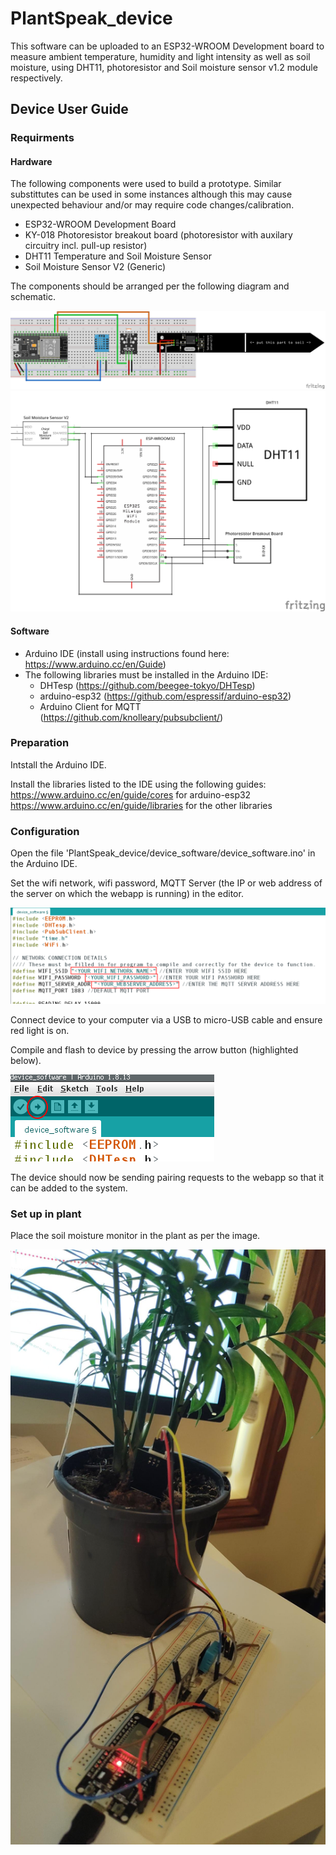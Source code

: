 
# PlantSpeak_device
This software can be uploaded to an ESP32-WROOM Development board to measure ambient temperature, humidity and light intensity as well as soil moisture, using  DHT11, photoresistor and Soil moisture sensor v1.2 module respectively.

## Device User Guide
### Requirments
#### Hardware
The following components were used to build a prototype. Similar substittutes can be used in some instances although this may cause unexpected behaviour and/or may require code changes/calibration.

- ESP32-WROOM Development Board
- KY-018 Photoresistor breakout board (photoresistor with auxilary circuitry incl. pull-up resistor)
- DHT11 Temperature and Soil Moisture Sensor
- Soil Moisture Sensor V2 (Generic)

The components should be arranged per the following diagram and schematic.

![](DeviceSchematic.png)
![](DeviceSchematic_schem.png)

#### Software
- Arduino IDE (install using instructions found here: https://www.arduino.cc/en/Guide)
- The following libraries must be installed in the Arduino IDE:
	- DHTesp (https://github.com/beegee-tokyo/DHTesp)
	- arduino-esp32 (https://github.com/espressif/arduino-esp32)
	- Arduino Client for MQTT (https://github.com/knolleary/pubsubclient/)

### Preparation
Intstall the Arduino IDE.

Install the libraries listed to the IDE using the following guides:
https://www.arduino.cc/en/guide/cores for arduino-esp32
https://www.arduino.cc/en/guide/libraries for the other libraries

### Configuration
Open the file 'PlantSpeak_device/device_software/device_software.ino' in the Arduino IDE.

Set the wifi network, wifi password, MQTT Server (the IP or web address of the server on which the webapp is running) in the editor.

![](configuration.png)

Connect device to your computer via a USB to micro-USB cable and ensure red light is on.

Compile and flash to device by pressing the arrow button (highlighted below).

![](compiling_flashing.png)

The device should now be sending pairing requests to the webapp so that it can be added to the system.

### Set up in plant
Place the soil moisture monitor in the plant as per the image.

![](setup.jpg)

